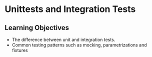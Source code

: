 # Unittests and Integration Tests
## Learning Objectives
*   The difference between unit and integration tests.
*   Common testing patterns such as mocking, parametrizations and fixtures
